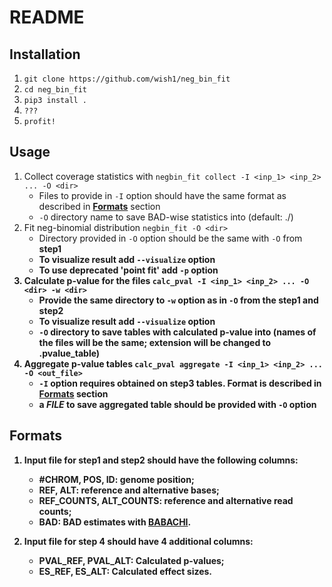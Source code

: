 # README
## Installation
1) ```git clone https://github.com/wish1/neg_bin_fit```
2) ```cd neg_bin_fit```
3) ```pip3 install .```
4) ```???```
5) ```profit!```

## Usage
 1) Collect coverage statistics with ```negbin_fit collect -I <inp_1> <inp_2> ... -O <dir> ```
	 * Files to provide in ```-I``` option should have the same format as described in [<b>Formats</b>](##Formats) section
	 * ```-O``` directory name to save BAD-wise statistics into (default: ./)
 2) Fit neg-binomial distribution ```negbin_fit -O <dir>```
    * Directory provided in ```-O``` option should be the same with ```-O``` from <b>step1<b>
    * To visualize result add ```--visualize``` option
    * To use deprecated 'point fit' add ```-p``` option
3) Calculate p-value for the files ```calc_pval -I <inp_1> <inp_2> ... -O <dir> -w <dir>```
	* Provide the same directory to ```-w``` option as in ```-O``` from the <b>step1</b> and <b>step2</b> 
    * To visualize result add ```--visualize``` option
    * ```-O``` directory to save tables with calculated p-value into (names of the files will be the same; extension will be changed to .pvalue_table)
4) Aggregate p-value tables ```calc_pval aggregate -I <inp_1> <inp_2> ... -O <out_file>```
	* ```-I``` option requires obtained on <b>step3</b> tables. Format is described in [<b>Formats</b>](##Formats) section
	* a *FILE* to save aggregated table should be provided with ```-O``` option  

## Formats

1) Input file for <b>step1</b> and <b>step2</b> should have the following columns: 
	- <b>#CHROM</b>, <b>POS</b>, <b>ID</b>: genome position;
	- <b>REF</b>, <b>ALT</b>:  reference and alternative bases;
	- <b>REF_COUNTS</b>, <b>ALT_COUNTS</b>: reference and alternative read counts;
	- <b>BAD</b>: BAD estimates with [BABACHI](https://github.com/autosome-ru/BABACHI).

2) Input file for <b>step 4</b> should have 4 additional columns:
	- <b>PVAL_REF</b>, <b>PVAL_ALT</b>: Calculated p-values;
	- <b>ES_REF</b>, <b>ES_ALT<b>: Calculated effect sizes.